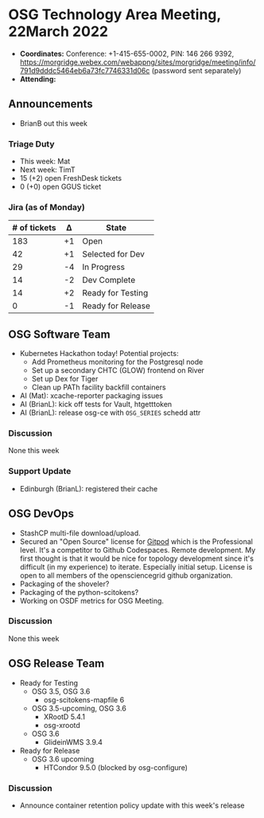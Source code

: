 # OSG Technology Area Meeting, 22March 2022

-   **Coordinates:** Conference: +1-415-655-0002, PIN: 146 266 9392,
    <https://morgridge.webex.com/webappng/sites/morgridge/meeting/info/791d9dddc5464eb6a73fc7746331d06c> (password sent separately)
-   **Attending:** 

## Announcements

- BrianB out this week

### Triage Duty

-   This week: Mat
-   Next week: TimT
-   15 (+2) open FreshDesk tickets
-   0 (+0) open GGUS ticket

### Jira (as of Monday)

| # of tickets | &Delta; | State             |
|--------------|---------|-------------------|
| 183          | +1      | Open              |
| 42           | +1      | Selected for Dev  |
| 29           | -4      | In Progress       |
| 14           | -2      | Dev Complete      |
| 14           | +2      | Ready for Testing |
| 0            | -1      | Ready for Release |

## OSG Software Team

-   Kubernetes Hackathon today! Potential projects:
    -   Add Prometheus monitoring for the Postgresql node
    -   Set up a secondary CHTC (GLOW) frontend on River
    -   Set up Dex for Tiger
    -   Clean up PATh facility backfill containers
-   AI (Mat): xcache-reporter packaging issues
-   AI (BrianL): kick off tests for Vault, htgetttoken
-   AI (BrianL): release osg-ce with `OSG_SERIES` schedd attr

### Discussion

None this week

### Support Update

- Edinburgh (BrianL): registered their cache

## OSG DevOps

- StashCP multi-file download/upload.
- Secured an "Open Source" license for [Gitpod](https://www.gitpod.io/) which is the Professional level.  It's a competitor to Github Codespaces.  Remote development.  My first thought is that it would be nice for topology development since it's difficult (in my experience) to iterate.  Especially initial setup.  License is open to all members of the opensciencegrid github organization.
- Packaging of the shoveler?
- Packaging of the python-scitokens?
- Working on OSDF metrics for OSG Meeting.

### Discussion

None this week

## OSG Release Team

-   Ready for Testing
    -   OSG 3.5, OSG 3.6
        -   osg-scitokens-mapfile 6
    -   OSG 3.5-upcoming, OSG 3.6
        -   XRootD 5.4.1
        -   osg-xrootd
    -   OSG 3.6
        -   GlideinWMS 3.9.4
-   Ready for Release
    -   OSG 3.6 upcoming
        -   HTCondor 9.5.0 (blocked by osg-configure)

### Discussion

-   Announce container retention policy update with this week's release

